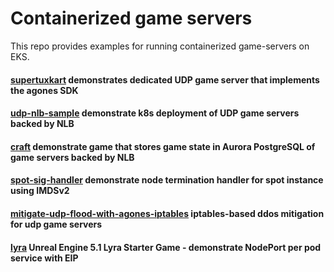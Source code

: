 # Containerized game servers
 This repo provides examples for running containerized game-servers on EKS.

 #### [supertuxkart](./supertuxkart) demonstrates dedicated UDP game server that implements the agones SDK
 #### [udp-nlb-sample](./udp-nlb-sample) demonstrate k8s deployment of UDP game servers backed by NLB  
 #### [craft](./craft) demonstrate game that stores game state in Aurora PostgreSQL of game servers backed by NLB
 #### [spot-sig-handler](./spot-sig-handler) demonstrate node termination handler for spot instance using IMDSv2
 #### [mitigate-udp-flood-with-agones-iptables](./mitigate-udp-flood-with-agones-iptables) iptables-based ddos mitigation for udp game servers
 #### [lyra](./lyra) Unreal Engine 5.1 Lyra Starter Game - demonstrate NodePort per pod service with EIP
